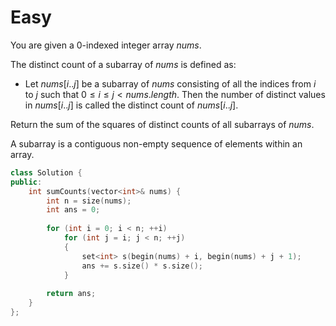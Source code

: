 # Easy

You are given a 0-indexed integer array $nums$.

The distinct count of a subarray of $nums$ is defined as:

- Let $nums[i..j]$ be a subarray of $nums$ consisting of all the indices from $i$ to $j$ such that $0 \leq i \leq j < nums.length$. Then the number of distinct values in $nums[i..j]$ is called the distinct count of $nums[i..j]$.

Return the sum of the squares of distinct counts of all subarrays of $nums$.

A subarray is a contiguous non-empty sequence of elements within an array.

```cpp
class Solution {
public:
    int sumCounts(vector<int>& nums) {
        int n = size(nums);
        int ans = 0;
        
        for (int i = 0; i < n; ++i)
            for (int j = i; j < n; ++j)
            {
                set<int> s(begin(nums) + i, begin(nums) + j + 1);
                ans += s.size() * s.size();
            }
        
        return ans;
    }
};
```
